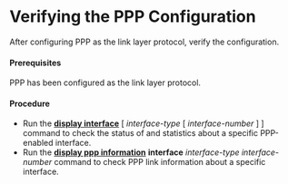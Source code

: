 Verifying the PPP Configuration
===============================

After configuring PPP as the link layer protocol, verify the configuration.

#### Prerequisites

PPP has been configured as the link layer protocol.


#### Procedure

* Run the [**display interface**](cmdqueryname=display+interface) [ *interface-type* [ *interface-number* ] ] command to check the status of and statistics about a specific PPP-enabled interface.
* Run the [**display ppp information**](cmdqueryname=display+ppp+information) **interface** *interface-type interface-number* command to check PPP link information about a specific interface.